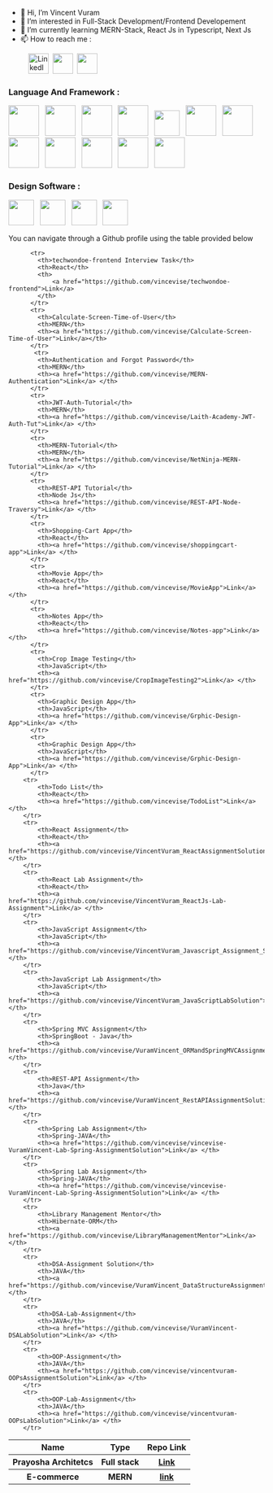 - 👋 Hi, I’m Vincent Vuram
- 👀 I’m interested in Full-Stack Development/Frontend Developement
- 🌱 I’m currently learning MERN-Stack, React Js in Typescript, Next Js
- 📫 How to reach me : 

&nbsp; &nbsp; &nbsp; &nbsp; &nbsp;   <a href="https://www.linkedin.com/in/vincent-vuram-0426a2141/"><img src="https://play-lh.googleusercontent.com/kMofEFLjobZy_bCuaiDogzBcUT-dz3BBbOrIEjJ-hqOabjK8ieuevGe6wlTD15QzOqw=w240-h480-rw" width=40px alt="LinkedIn"/></a>&nbsp;
 <a href="https://www.instagram.com/vincentvuram/"><img src="https://upload.wikimedia.org/wikipedia/commons/thumb/e/e7/Instagram_logo_2016.svg/2048px-Instagram_logo_2016.svg.png" width=40px/></a>&nbsp;
 <a href="https://www.facebook.com/profile.php?id=100006740207559"><img src="https://upload.wikimedia.org/wikipedia/commons/thumb/0/05/Facebook_Logo_%282019%29.png/1024px-Facebook_Logo_%282019%29.png" width=40px/></a>


### Language And Framework :
<span><img src="https://cdn-icons-png.flaticon.com/512/732/732212.png" width=60px/></span> &nbsp;
<span><img src="https://cdn-icons-png.flaticon.com/512/732/732190.png" width=60px/></span> &nbsp;
<span><img src="https://cdn-icons-png.flaticon.com/512/919/919831.png" width=60px/></span> &nbsp;
<span><img src="https://upload.wikimedia.org/wikipedia/commons/6/6a/JavaScript-logo.png" width=60px/></span> &nbsp;
<span><img src="https://upload.wikimedia.org/wikipedia/commons/thumb/d/d5/Tailwind_CSS_Logo.svg/800px-Tailwind_CSS_Logo.svg.png" height=50px/></span> &nbsp;
<span><img src="https://upload.wikimedia.org/wikipedia/commons/thumb/a/a7/React-icon.svg/2300px-React-icon.svg.png" width=60px/></span> &nbsp;
<span><img src="https://user-images.githubusercontent.com/88813613/212272886-ef6e7fa3-7d25-4242-bc08-784525544fb4.png" width=60px/></span> &nbsp;
<span><img src="https://redux-saga.js.org//img/Redux-Saga-Logo-Portrait.png" width=60px/></span> &nbsp;
<span><img src="https://seeklogo.com/images/N/nodejs-logo-FBE122E377-seeklogo.com.png" height=60px/></span> &nbsp;
<span><img src="https://miro.medium.com/max/500/1*AbiX4LwtSNozoyfypcKvEg.png" height=60px/></span> &nbsp;
<span><img src="https://www.freepnglogos.com/uploads/logo-mysql-png/logo-mysql-mysql-logo-png-images-are-download-crazypng-21.png" height=60px/></span> &nbsp;
<span><img src="https://w7.pngwing.com/pngs/956/695/png-transparent-mongodb-original-wordmark-logo-icon-thumbnail.png" height=60px/></span> &nbsp;

### Design Software : 
<span><img src="https://upload.wikimedia.org/wikipedia/commons/thumb/a/af/Adobe_Photoshop_CC_icon.svg/640px-Adobe_Photoshop_CC_icon.svg.png" height=50px/></span> &nbsp;
<span><img src="https://upload.wikimedia.org/wikipedia/commons/thumb/f/fb/Adobe_Illustrator_CC_icon.svg/2101px-Adobe_Illustrator_CC_icon.svg.png" height=50px/></span> &nbsp;
<span><img src="https://upload.wikimedia.org/wikipedia/commons/thumb/c/c2/Adobe_XD_CC_icon.svg/2101px-Adobe_XD_CC_icon.svg.png" height=50px/></span> &nbsp;
<span><img src="https://upload.wikimedia.org/wikipedia/commons/thumb/4/48/Adobe_InDesign_CC_icon.svg/2101px-Adobe_InDesign_CC_icon.svg.png" height=50px/></span> &nbsp;
 

You can navigate through a Github profile using the table provided below
<table>
<thead>
          <tr>
            <th>Name</th>
            <th>Type</th>
            <th>Repo Link</th>
          </tr>
        </thead>
        <tbody>
         <tr>
            <th>Prayosha Architetcs</th>
            <th>Full stack</th>
            <th>
                <a href="https://github.com/vincevise/Prayosha-Architects">Link</a>
            </th>    
          </tr>
          <tr>
            <th>E-commerce</th>
            <th>MERN</th>
            <th>
              <a href="https://github.com/vincevise/E-commerce">
                link
              </a>
            </th>
          </tr>
         
          <tr>
            <th>techwondoe-frontend Interview Task</th>
            <th>React</th>
            <th>
                <a href="https://github.com/vincevise/techwondoe-frontend">Link</a>
            </th>    
          </tr>
          <tr>
            <th>Calculate-Screen-Time-of-User</th>
            <th>MERN</th>
            <th><a href="https://github.com/vincevise/Calculate-Screen-Time-of-User">Link</a></th>
          </tr>
           <tr>
            <th>Authentication and Forgot Password</th>
            <th>MERN</th>
            <th><a href="https://github.com/vincevise/MERN-Authentication">Link</a> </th>
          </tr>
          <tr>
            <th>JWT-Auth-Tutorial</th>
            <th>MERN</th>
            <th><a href="https://github.com/vincevise/Laith-Academy-JWT-Auth-Tut">Link</a> </th>
          </tr> 
          <tr>
            <th>MERN-Tutorial</th>
            <th>MERN</th>
            <th><a href="https://github.com/vincevise/NetNinja-MERN-Tutorial">Link</a> </th>
          </tr> 
          <tr>
            <th>REST-API Tutorial</th>
            <th>Node Js</th>
            <th><a href="https://github.com/vincevise/REST-API-Node-Traversy">Link</a> </th>
          </tr>
          <tr>
            <th>Shopping-Cart App</th>
            <th>React</th>
            <th><a href="https://github.com/vincevise/shoppingcart-app">Link</a> </th>
          </tr>
          <tr>
            <th>Movie App</th>
            <th>React</th>
            <th><a href="https://github.com/vincevise/MovieApp">Link</a> </th>
          </tr>
          <tr>
            <th>Notes App</th>
            <th>React</th>
            <th><a href="https://github.com/vincevise/Notes-app">Link</a> </th>
          </tr>
          <tr>
            <th>Crop Image Testing</th>
            <th>JavaScript</th>
            <th><a href="https://github.com/vincevise/CropImageTesting2">Link</a> </th>
          </tr>
          <tr>
            <th>Graphic Design App</th>
            <th>JavaScript</th>
            <th><a href="https://github.com/vincevise/Grphic-Design-App">Link</a> </th>
          </tr>
          <tr>
            <th>Graphic Design App</th>
            <th>JavaScript</th>
            <th><a href="https://github.com/vincevise/Grphic-Design-App">Link</a> </th>
          </tr>
        <tr>
            <th>Todo List</th>
            <th>React</th>
            <th><a href="https://github.com/vincevise/TodoList">Link</a> </th>
        </tr>
        <tr>
            <th>React Assignment</th>
            <th>React</th>
            <th><a href="https://github.com/vincevise/VincentVuram_ReactAssignmentSolution">Link</a> </th>
        </tr>
        <tr>
            <th>React Lab Assignment</th>
            <th>React</th>
            <th><a href="https://github.com/vincevise/VincentVuram_ReactJs-Lab-Assignment">Link</a> </th>
        </tr>
        <tr>
            <th>JavaScript Assignment</th>
            <th>JavaScript</th>
            <th><a href="https://github.com/vincevise/VincentVuram_Javascript_Assignment_Solution">Link</a> </th>
        </tr>
        <tr>
            <th>JavaScript Lab Assignment</th>
            <th>JavaScript</th>
            <th><a href="https://github.com/vincevise/VincentVuram_JavaScriptLabSolution">Link</a> </th>
        </tr>
        <tr>
            <th>Spring MVC Assignment</th>
            <th>SpringBoot - Java</th>
            <th><a href="https://github.com/vincevise/VuramVincent_ORMandSpringMVCAssignmentSolution">Link</a> </th>
        </tr>
        <tr>
            <th>REST-API Assignment</th>
            <th>Java</th>
            <th><a href="https://github.com/vincevise/VuramVincent_RestAPIAssignmentSolution">Link</a> </th>
        </tr>
        <tr>
            <th>Spring Lab Assignment</th>
            <th>Spring-JAVA</th>
            <th><a href="https://github.com/vincevise/vincevise-VuramVincent-Lab-Spring-AssignmentSolution">Link</a> </th>
        </tr>
        <tr>
            <th>Spring Lab Assignment</th>
            <th>Spring-JAVA</th>
            <th><a href="https://github.com/vincevise/vincevise-VuramVincent-Lab-Spring-AssignmentSolution">Link</a> </th>
        </tr>
        <tr>
            <th>Library Management Mentor</th>
            <th>Hibernate-ORM</th>
            <th><a href="https://github.com/vincevise/LibraryManagementMentor">Link</a> </th>
        </tr>
        <tr>
            <th>DSA-Assignment Solution</th>
            <th>JAVA</th>
            <th><a href="https://github.com/vincevise/VuramVincent_DataStructureAssignmentSolutionr">Link</a> </th>
        </tr>
        <tr>
            <th>DSA-Lab-Assignment</th>
            <th>JAVA</th>
            <th><a href="https://github.com/vincevise/VuramVincent-DSALabSolution">Link</a> </th>
        </tr>
        <tr>
            <th>OOP-Assignment</th>
            <th>JAVA</th>
            <th><a href="https://github.com/vincevise/vincentvuram-OOPsAssignmentSolution">Link</a> </th>
        </tr>
        <tr>
            <th>OOP-Lab-Assignment</th>
            <th>JAVA</th>
            <th><a href="https://github.com/vincevise/vincentvuram-OOPsLabSolution">Link</a> </th>
        </tr>
   </tbody>
</table>

<!---
vincevise/vincevise is a ✨ special ✨ repository because its `README.md` (this file) appears on your GitHub profile.
You can click the Preview link to take a look at your changes.
--->
